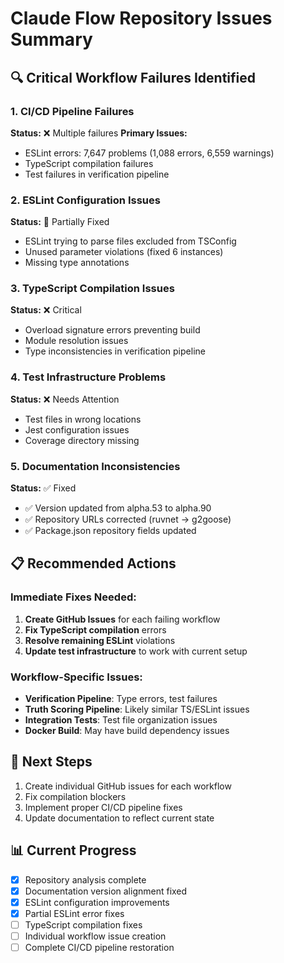 # Claude Flow Repository Issues Summary

## 🔍 Critical Workflow Failures Identified

### 1. **CI/CD Pipeline Failures** 
**Status:** ❌ Multiple failures
**Primary Issues:**
- ESLint errors: 7,647 problems (1,088 errors, 6,559 warnings)
- TypeScript compilation failures
- Test failures in verification pipeline

### 2. **ESLint Configuration Issues**
**Status:** 🔧 Partially Fixed
- ESLint trying to parse files excluded from TSConfig
- Unused parameter violations (fixed 6 instances)
- Missing type annotations

### 3. **TypeScript Compilation Issues**
**Status:** ❌ Critical
- Overload signature errors preventing build
- Module resolution issues
- Type inconsistencies in verification pipeline

### 4. **Test Infrastructure Problems**
**Status:** ❌ Needs Attention
- Test files in wrong locations
- Jest configuration issues
- Coverage directory missing

### 5. **Documentation Inconsistencies**
**Status:** ✅ Fixed
- ✅ Version updated from alpha.53 to alpha.90
- ✅ Repository URLs corrected (ruvnet → g2goose)
- ✅ Package.json repository fields updated

## 📋 Recommended Actions

### Immediate Fixes Needed:
1. **Create GitHub Issues** for each failing workflow
2. **Fix TypeScript compilation** errors
3. **Resolve remaining ESLint** violations
4. **Update test infrastructure** to work with current setup

### Workflow-Specific Issues:
- **Verification Pipeline**: Type errors, test failures
- **Truth Scoring Pipeline**: Likely similar TS/ESLint issues
- **Integration Tests**: Test file organization issues
- **Docker Build**: May have build dependency issues

## 🎯 Next Steps

1. Create individual GitHub issues for each workflow
2. Fix compilation blockers
3. Implement proper CI/CD pipeline fixes
4. Update documentation to reflect current state

## 📊 Current Progress

- [x] Repository analysis complete
- [x] Documentation version alignment fixed
- [x] ESLint configuration improvements
- [x] Partial ESLint error fixes
- [ ] TypeScript compilation fixes
- [ ] Individual workflow issue creation
- [ ] Complete CI/CD pipeline restoration